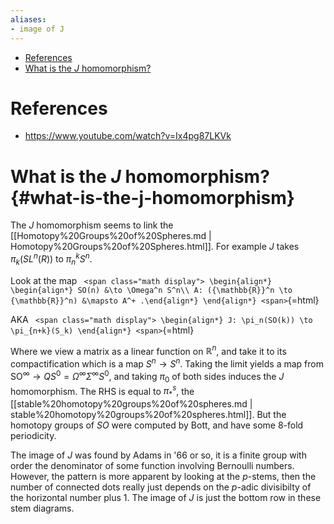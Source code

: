 ```yaml
---
aliases:
- image of J
---
```


-   [References](#references)
-   [What is the $J$ homomorphism?](#what-is-the-j-homomorphism)














References
==========

-   <https://www.youtube.com/watch?v=Ix4pg87LKVk>

What is the $J$ homomorphism? {#what-is-the-j-homomorphism}
=============================

The $J$ homomorphism seems to link the [[Homotopy%20Groups%20of%20Spheres.md | Homotopy%20Groups%20of%20Spheres.html]]. For example $J$ takes $\pi_k(SL^n(R))$ to $\pi_{n}^k S^n$.

Look at the map `
<span class="math display">
\begin{align*}
\begin{align*}
SO(n) &\to \Omega^n S^n\\
A: ({\mathbb{R}}^n \to {\mathbb{R}}^n) &\mapsto A^+
.\end{align*}
\end{align*}
<span>`{=html}

AKA `
<span class="math display">
\begin{align*}
J: \pi_n(SO(k)) \to \pi_{n+k}(S_k)
\end{align*}
<span>`{=html}

Where we view a matrix as a linear function on ${\mathbb{R}}^n$, and take it to its compactification which is a map $S^n\to S^n$. Taking the limit yields a map from ${\operatorname{SO}}^\infty \to QS^0 = \Omega^\infty \Sigma^\infty S^0$, and taking $\pi_0$ of both sides induces the $J$ homomorphism. The RHS is equal to $\pi_*^s$, the [[stable%20homotopy%20groups%20of%20spheres.md | stable%20homotopy%20groups%20of%20spheres.html]]. But the homotopy groups of $SO$ were computed by Bott, and have some 8-fold periodicity.

The image of $J$ was found by Adams in '66 or so, it is a finite group with order the denominator of some function involving Bernoulli numbers. However, the pattern is more apparent by looking at the $p$-stems, then the number of connected dots really just depends on the $p$-adic divisibilty of the horizontal number plus 1. The image of $J$ is just the bottom row in these stem diagrams.
